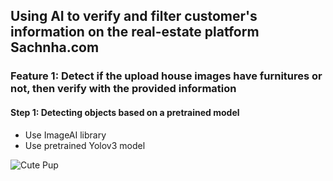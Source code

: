 ## Using AI to verify and filter customer's information on the real-estate platform Sachnha.com

### Feature 1: Detect if the upload house images have furnitures or not, then verify with the provided information

#### Step 1: Detecting objects based on a pretrained model
* Use ImageAI library
* Use pretrained Yolov3 model 

![Cute Pup][pup]

[pup]: https://unsplash.it/500/500?image=1012 
